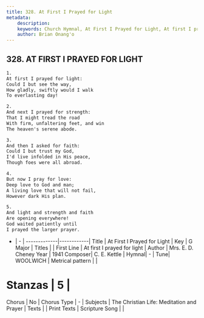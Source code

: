 ```yaml
---
title: 328. At First I Prayed for Light
metadata:
    description: 
    keywords: Church Hymnal, At First I Prayed for Light, At first I prayed for light, 
    author: Brian Onang'o
---
```



## 328. AT FIRST I PRAYED FOR LIGHT

```txt
1.
At first I prayed for light:
Could I but see the way,
How gladly, swiftly would I walk
To everlasting day!

2.
And next I prayed for strength:
That I might tread the road
With firm, unfaltering feet, and win
The heaven's serene abode.

3.
And then I asked for faith:
Could I but trust my God,
I'd live infolded in His peace,
Though foes were all abroad.

4.
But now I pray for love:
Deep love to God and man;
A living love that will not fail,
However dark His plan.

5.
And light and strength and faith
Are opening everywhere!
God waited patiently until
I prayed the larger prayer.
```

- |   -  |
-------------|------------|
Title | At First I Prayed for Light |
Key | G Major |
Titles |  |
First Line | At first I prayed for light |
Author | Mrs. E. D. Cheney
Year | 1941
Composer| C. E. Kettle |
Hymnal|  - |
Tune| WOOLWICH |
Metrical pattern | |
# Stanzas | 5 |
Chorus | No |
Chorus Type | - |
Subjects | The Christian Life: Meditation and Prayer |
Texts |  |
Print Texts | 
Scripture Song |  |
  
